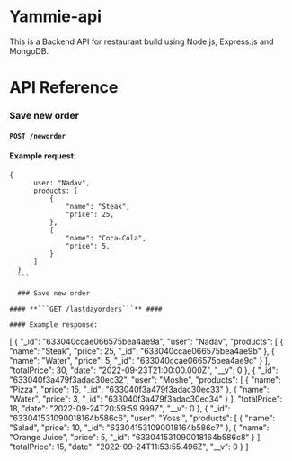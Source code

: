 # Yammie-api

This is a Backend API for restaurant build using Node.js, Express.js and MongoDB.

# API Reference

### Save new order

#### **```POST /neworder```** ####

#### Example request:
  
  ```
  {
        user: "Nadav",
        products: [
            {
                "name": "Steak",
                "price": 25,
            },
            {
                "name": "Coca-Cola",
                "price": 5,
            }
        ]
    }
    ```
    
    ### Save new order

#### **```GET /lastdayorders```** ####

#### Example response:
  
  ```
[
    {
        "_id": "633040ccae066575bea4ae9a",
        "user": "Nadav",
        "products": [
            {
                "name": "Steak",
                "price": 25,
                "_id": "633040ccae066575bea4ae9b"
            },
            {
                "name": "Water",
                "price": 5,
                "_id": "633040ccae066575bea4ae9c"
            }
        ],
        "totalPrice": 30,
        "date": "2022-09-23T21:00:00.000Z",
        "__v": 0
    },
    {
        "_id": "633040f3a479f3adac30ec32",
        "user": "Moshe",
        "products": [
            {
                "name": "Pizza",
                "price": 15,
                "_id": "633040f3a479f3adac30ec33"
            },
            {
                "name": "Water",
                "price": 3,
                "_id": "633040f3a479f3adac30ec34"
            }
        ],
        "totalPrice": 18,
        "date": "2022-09-24T20:59:59.999Z",
        "__v": 0
    },
    {
        "_id": "633041531090018164b586c6",
        "user": "Yossi",
        "products": [
            {
                "name": "Salad",
                "price": 10,
                "_id": "633041531090018164b586c7"
            },
            {
                "name": "Orange Juice",
                "price": 5,
                "_id": "633041531090018164b586c8"
            }
        ],
        "totalPrice": 15,
        "date": "2022-09-24T11:53:55.496Z",
        "__v": 0
    }
]
    
 ```
